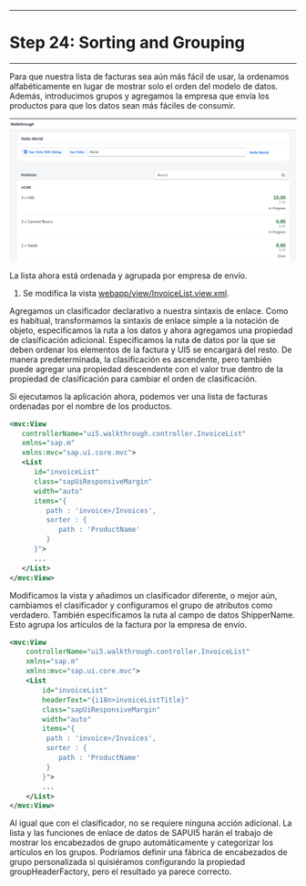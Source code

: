 *****************************
# Step 24: Sorting and Grouping
*****************************

Para que nuestra lista de facturas sea aún más fácil de usar, la ordenamos alfabéticamente en lugar de mostrar solo el orden del modelo de datos. Además, introducimos grupos y agregamos la empresa que envía los productos para que los datos sean más fáciles de consumir.

![mierda](webapp/img/capa.png)

La lista ahora está ordenada y agrupada por empresa de envío.

1. Se modifica la vista [webapp/view/InvoiceList.view.xml](webapp/view/InvoiceList.view.xml).


Agregamos un clasificador declarativo a nuestra sintaxis de enlace. Como es habitual, transformamos la sintaxis de enlace simple a la notación de objeto, especificamos la ruta a los datos y ahora agregamos una propiedad de clasificación adicional. Especificamos la ruta de datos por la que se deben ordenar los elementos de la factura y UI5 se encargará del resto. De manera predeterminada, la clasificación es ascendente, pero también puede agregar una propiedad descendente con el valor true dentro de la propiedad de clasificación para cambiar el orden de clasificación.

Si ejecutamos la aplicación ahora, podemos ver una lista de facturas ordenadas por el nombre de los productos.

``` xml
<mvc:View
   controllerName="ui5.walkthrough.controller.InvoiceList"
   xmlns="sap.m"
   xmlns:mvc="sap.ui.core.mvc">
   <List
      id="invoiceList"
      class="sapUiResponsiveMargin"
      width="auto"
      items="{
         path : 'invoice>/Invoices',
         sorter : {
            path : 'ProductName' 
         }
      }">
      ...
   </List>
</mvc:View>
```


Modificamos la vista y añadimos un clasificador diferente, o mejor aún, cambiamos el clasificador y configuramos el grupo de atributos como verdadero. También especificamos la ruta al campo de datos ShipperName. Esto agrupa los artículos de la factura por la empresa de envío.


``` xml
<mvc:View
    controllerName="ui5.walkthrough.controller.InvoiceList"
    xmlns="sap.m"
    xmlns:mvc="sap.ui.core.mvc">
    <List
        id="invoiceList"
        headerText="{i18n>invoiceListTitle}"
        class="sapUiResponsiveMargin"
        width="auto"
        items="{
         path : 'invoice>/Invoices',
         sorter : {
            path : 'ProductName' 
         }
        }">
        ...
    </List>
</mvc:View>
```


Al igual que con el clasificador, no se requiere ninguna acción adicional. La lista y las funciones de enlace de datos de SAPUI5 harán el trabajo de mostrar los encabezados de grupo automáticamente y categorizar los artículos en los grupos. Podríamos definir una fábrica de encabezados de grupo personalizada si quisiéramos configurando la propiedad groupHeaderFactory, pero el resultado ya parece correcto.

[def]: /webapp/img/capa.png